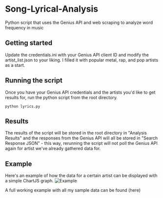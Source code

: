 # Song-Lyrical-Analysis
Python script that uses the Genius API and web scraping to analyze word frequency in music

## Getting started
Update the credentials.ini with your Genius API client ID and modify the artist_list.json to your liking. I filled it with popular metal, rap, and pop artists as a start.

## Running the script
Once you have your Genius API credentials and the artists you'd like to get results for, run the python script from the root directory.

```
python lyrics.py
```

## Results
The results of the script will be stored in the root directory in "Analysis Results" and the responses from the Genius API will all be stored in "Search Response JSON" - this way, rerunning the script will not poll the Genius API again for artist we've already gathered data for.

## Example
Here's an example of how the data for a certain artist can be displayed with a simple ChartJS graph.
![Example](https://i.imgur.com/ar1WaK6.png)

A full working example with all my sample data can be found (here)
